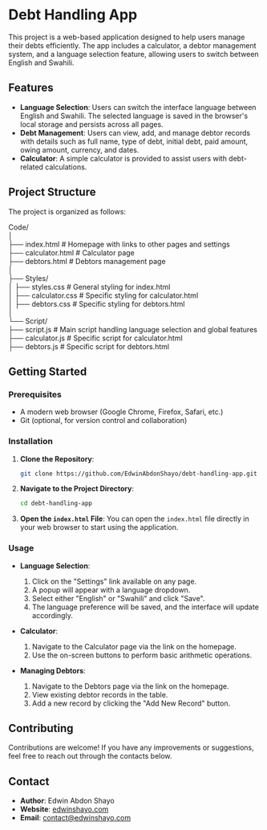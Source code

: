 # Debt Handling App

This project is a web-based application designed to help users manage their debts efficiently. The app includes a calculator, a debtor management system, and a language selection feature, allowing users to switch between English and Swahili.

## Features

- **Language Selection**: Users can switch the interface language between English and Swahili. The selected language is saved in the browser's local storage and persists across all pages.
- **Debt Management**: Users can view, add, and manage debtor records with details such as full name, type of debt, initial debt, paid amount, owing amount, currency, and dates.
- **Calculator**: A simple calculator is provided to assist users with debt-related calculations.

## Project Structure

The project is organized as follows:

Code/ <br/>
│ <br/>
├── index.html          # Homepage with links to other pages and settings <br/>
├── calculator.html     # Calculator page <br/>
├── debtors.html        # Debtors management page <br/>
│ <br/>
├── Styles/ <br/>
│   ├── styles.css      # General styling for index.html <br/>
│   ├── calculator.css  # Specific styling for calculator.html <br/>
│   ├── debtors.css     # Specific styling for debtors.html <br/>
│ <br/>
└── Script/ <br/>
    ├── script.js       # Main script handling language selection and global features <br/>
    ├── calculator.js   # Specific script for calculator.html <br/>
    ├── debtors.js      # Specific script for debtors.html <br/>


## Getting Started

### Prerequisites

- A modern web browser (Google Chrome, Firefox, Safari, etc.)
- Git (optional, for version control and collaboration)

### Installation

1. **Clone the Repository**:
    ```bash
    git clone https://github.com/EdwinAbdonShayo/debt-handling-app.git
    ```

2. **Navigate to the Project Directory**:
    ```bash
    cd debt-handling-app
    ```

3. **Open the `index.html` File**:
    You can open the `index.html` file directly in your web browser to start using the application.

### Usage

- **Language Selection**:
    1. Click on the "Settings" link available on any page.
    2. A popup will appear with a language dropdown.
    3. Select either "English" or "Swahili" and click "Save".
    4. The language preference will be saved, and the interface will update accordingly.

- **Calculator**:
    1. Navigate to the Calculator page via the link on the homepage.
    2. Use the on-screen buttons to perform basic arithmetic operations.

- **Managing Debtors**:
    1. Navigate to the Debtors page via the link on the homepage.
    2. View existing debtor records in the table.
    3. Add a new record by clicking the "Add New Record" button.

## Contributing

Contributions are welcome! If you have any improvements or suggestions, feel free to reach out through the contacts below.

## Contact

- **Author**: Edwin Abdon Shayo
- **Website**: [edwinshayo.com](https://edwinshayo.com)
- **Email**: [contact@edwinshayo.com](mailto:contact@edwinshayo.com)

